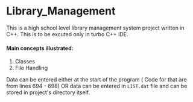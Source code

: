 # Library_Management
This is a high school level library management system project written in C++. This is to be excuted only in turbo C++ IDE.
#### Main concepts illustrated:
1. Classes
2. File Handling 

Data can be entered either at the start of the program ( Code for that are from lines 694 - 698)  OR data can be entered in ```LIST.dat``` file and can be stored in project's directory itself. 
